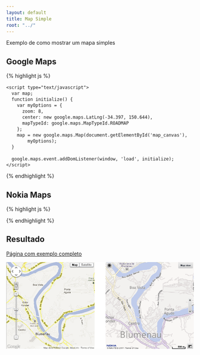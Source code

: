 ```yaml
---
layout: default
title: Map Simple
root: "../"
---
```


Exemplo de como mostrar um mapa simples

<h2>Google Maps</h2>

{% highlight js %}
 <script type="text/javascript"
        src="https://maps.googleapis.com/maps/api/js?sensor=false"></script>
    <script type="text/javascript">
      var map;
      function initialize() {
        var myOptions = {
          zoom: 8,
          center: new google.maps.LatLng(-34.397, 150.644),
          mapTypeId: google.maps.MapTypeId.ROADMAP
        };
        map = new google.maps.Map(document.getElementById('map_canvas'),
            myOptions);
      }

      google.maps.event.addDomListener(window, 'load', initialize);
    </script>

{% endhighlight %}

 
<h2>Nokia Maps</h2>

{% highlight js %}

  <script type="text/javascript">
     
    nokia.Settings.set( "appId", "_peU-uCkp-j8ovkzFGNU"); 
    nokia.Settings.set( "authenticationToken", "gBoUkAMoxoqIWfxWA5DuMQ");

    var mapContainer = document.getElementById("mapContainer");
              
    var map = new nokia.maps.map.Display(mapContainer, {
      center: [-26.909, -49.063],
      zoomLevel: 14,
      components: [
        // Mostra a barrinha de zoom in/out
        new nokia.maps.map.component.ZoomBar(), 
        // Adiciona métodos para fazer panning e scrool com mouse
        new nokia.maps.map.component.Behavior(),
        // Adiciona o botão que permite selecionar entre os modos satélite/vias
        new nokia.maps.map.component.TypeSelector(),
        // mostra um minimapa no canto inferior direito OPCIONAL
        new nokia.maps.map.component.Overview(), 
        // mostra a barra de escala no canto inferior direito
        new nokia.maps.map.component.ScaleBar(),
        /* Adiciona um botão que permite posicionar o mapa em sua atual localização
        * funciona apenas em browsers mais modernos
        */
        new nokia.maps.positioning.component.Positioning(),
        // Adiciona um menu contextual acessível pelo botão direito do mouse.  OPCIONAL
        new nokia.maps.map.component.ContextMenu()
      ]
    }); 
                          
  </script>

{% endhighlight %}

<h2>Resultado</h2>

<a href="/samples/mapsimple_sample.html" target="_blank">Página com exemplo completo</a>

<img src="/images_posts/mapsimple.png" width="900px" class="post_img" />
